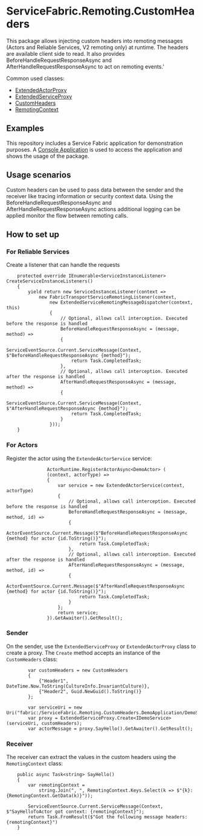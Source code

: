 # ServiceFabric.Remoting.CustomHeaders

This package allows injecting custom headers into remoting messages (Actors and Reliable Services, V2 remoting only) at runtime. The headers are available client side to read. 
It also provides BeforeHandleRequestResponseAsync and AfterHandleRequestResponseAsync to act on remoting events.'

Common used classes:

- [ExtendedActorProxy](https://github.com/Expecho/ServiceFabric-Remoting-CustomHeaders/blob/master/src/ServiceFabric.Remoting.CustomHeaders/Actors/ExtendedActorProxy.cs)
- [ExtendedServiceProxy](https://github.com/Expecho/ServiceFabric-Remoting-CustomHeaders/blob/master/src/ServiceFabric.Remoting.CustomHeaders/ReliableServices/ExtendedServiceProxy.cs)
- [CustomHeaders](https://github.com/Expecho/ServiceFabric-Remoting-CustomHeaders/blob/master/src/ServiceFabric.Remoting.CustomHeaders/CustomHeaders.cs)
- [RemotingContext](https://github.com/Expecho/ServiceFabric-Remoting-CustomHeaders/blob/master/src/ServiceFabric.Remoting.CustomHeaders/RemotingContext.cs)

## Examples

This repository includes a Service Fabric application for demonstration purposes. A [Console Application](https://github.com/Expecho/ServiceFabric-Remoting-CustomHeaders/blob/master/src/Demo/Program.cs) is used to access the application and shows the usage of the package.

## Usage scenarios

Custom headers can be used to pass data between the sender and the receiver like tracing information or security context data. Using the BeforeHandleRequestResponseAsync and AfterHandleRequestResponseAsync actions additional logging can be applied monitor the flow between remoting calls.

## How to set up 

### For Reliable Services

Create a listener that can handle the requests

        protected override IEnumerable<ServiceInstanceListener> CreateServiceInstanceListeners()
        {
            yield return new ServiceInstanceListener(context =>
                new FabricTransportServiceRemotingListener(context,
                    new ExtendedServiceRemotingMessageDispatcher(context, this)
                    {
                        // Optional, allows call interception. Executed before the response is handled
                        BeforeHandleRequestResponseAsync = (message, method) =>
                        {
                            ServiceEventSource.Current.ServiceMessage(Context, $"BeforeHandleRequestResponseAsync {method}");
                            return Task.CompletedTask;
                        },
                        // Optional, allows call interception. Executed after the response is handled
                        AfterHandleRequestResponseAsync = (message, method) =>
                        {
                            ServiceEventSource.Current.ServiceMessage(Context, $"AfterHandleRequestResponseAsync {method}");
                            return Task.CompletedTask;
                        }
                    }));
        }
        
### For Actors

Register the actor using the `ExtendedActorService` service:

                   ActorRuntime.RegisterActorAsync<DemoActor> (
                   (context, actorType) =>
                   {
                       var service = new ExtendedActorService(context, actorType)
                       {
                           // Optional, allows call interception. Executed before the response is handled
                           BeforeHandleRequestResponseAsync = (message, method, id) =>
                           {
                               ActorEventSource.Current.Message($"BeforeHandleRequestResponseAsync {method} for actor {id.ToString()}");
                               return Task.CompletedTask;
                           },
                           // Optional, allows call interception. Executed after the response is handled
                           AfterHandleRequestResponseAsync = (message, method, id) =>
                           {
                               ActorEventSource.Current.Message($"AfterHandleRequestResponseAsync {method} for actor {id.ToString()}");
                               return Task.CompletedTask;
                           }
                       };
                       return service;
                   }).GetAwaiter().GetResult();

### Sender

On the sender, use the `ExtendedServiceProxy` or `ExtendedActorProxy` class to create a proxy. The `Create` method accepts an instance of the `CustomHeaders` class:

            var customHeaders = new CustomHeaders
            {
                {"Header1", DateTime.Now.ToString(CultureInfo.InvariantCulture)},
                {"Header2", Guid.NewGuid().ToString()}
            };

            var serviceUri = new Uri("fabric:/ServiceFabric.Remoting.CustomHeaders.DemoApplication/DemoService");
            var proxy = ExtendedServiceProxy.Create<IDemoService>(serviceUri, customHeaders);
            var actorMessage = proxy.SayHello().GetAwaiter().GetResult();
            
### Receiver

The receiver can extract the values in the custom headers using the `RemotingContext` class:

        public async Task<string> SayHello()
        {
            var remotingContext =
                string.Join(", ", RemotingContext.Keys.Select(k => $"{k}: {RemotingContext.GetData(k)}"));

            ServiceEventSource.Current.ServiceMessage(Context, $"SayHelloToActor got context: {remotingContext}");
            return Task.FromResult($"Got the following message headers: {remotingContext}")
        }

